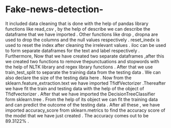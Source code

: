 # Fake-news-detection-
It included data cleaning that is done with the help of pandas library functions like read_csv ,
by the help of describe we can describe the dataframe that we have imported . Other functions like drop ,
dropna are used to drop the columns and the null values respectively . 
reset_inedx is used to reset the index after cleaning the irrelevant values .
iloc can be used to form separate dataframes for the text and label respectively .
Furthermore,
Now that we have created two separate dataframes ,after this we
created two functions to remove thepunctuations and stopwords with
the help of NLTK library and regex library functions . After that we
use train_test_split to separate the training data from the testing
data . We can also declare the size of the testing data here . Now 
from the sklearn.feature_extraction.text we have imported TfidfVectorizer 
.Thereafter we have fit the train and testing data with the help of the object
of Tfidfvectorizer . After that we have imported the DecisionTreeClassifier
form sklearn.tree . From the help of its object we can fit the training data
and can predict the outcome of the testing data . After all these , we have
imported accuracy_score from sklearn.metrics to find the accuracy score of
the model that we have just created . The accuracy comes out to be 89.3122% .
 
